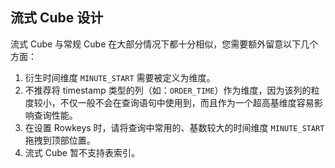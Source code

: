 ## 流式 Cube 设计

流式 Cube 与常规 Cube 在大部分情况下都十分相似，您需要额外留意以下几个方面：

1. 衍生时间维度 `MINUTE_START` 需要被定义为维度。
2. 不推荐将 timestamp 类型的列（如：`ORDER_TIME`）作为维度，因为该列的粒度较小，不仅一般不会在查询语句中使用到，而且作为一个超高基维度容易影响查询性能。
3. 在设置 Rowkeys 时，请将查询中常用的、基数较大的时间维度 `MINUTE_START` 拖拽到顶部位置。
4. 流式 Cube 暂不支持表索引。